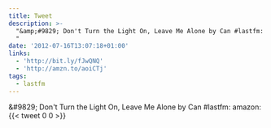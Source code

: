 ```yaml
---
title: Tweet
description: >-
  "&amp;#9829; Don't Turn the Light On, Leave Me Alone by Can #lastfm:  amazon:
  "
date: '2012-07-16T13:07:18+01:00'
links:
  - 'http://bit.ly/fJwQNQ'
  - 'http://amzn.to/aoiCTj'
tags:
  - lastfm
---
```

&amp;#9829; Don't Turn the Light On, Leave Me Alone by Can #lastfm:  amazon: 
      {{< tweet 0 0 >}}
    
